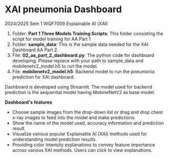 # XAI pneumonia Dashboard
2024/2025 Sem 1 WQF7009 Explainable AI (XAI)

1. Folder: **Part 1 Three Models Training Scripts**: This folder consisting the script for model training for AA Part 1
2. Folder: **sample_data**: This is the sample data needed for the XAI Dashboard AA Part 2. 
3. File: **02_aa_part_2_dashboard.py**: The python code for dashboard developing. Please replace with your path to sample_data and mobilenetv2_model.h5 to run the model.
4. File: **mobilenetv2_model.h5**: Backend model to run the pneumonia prediction for XAI dashboard.

Dashboard is developed using Streamlit. The model used for backend prediction is the sequential model having MobineNetV2 as base model.

**Dashboard's features**
- Choose sample images from the drop-down list or drag and drop chest x-ray images to
feed into the model and make predictions.
- Show the name of the model used, accuracy information and prediction result.
- Visualize various popular Explainable AI (XAI) methods used for understanding
model prediction results.
- Providing color intensity explanations to convey feature importance across various
XAI methods. Users can click to view explanations.
